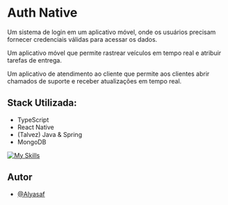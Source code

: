
# Auth Native

Um sistema de login em um aplicativo móvel, onde os usuários precisam fornecer
credenciais válidas para acessar os dados.

Um aplicativo móvel que permite rastrear veículos em tempo real e atribuir tarefas
de entrega.

Um aplicativo de atendimento ao cliente que permite aos clientes abrir chamados de
suporte e receber atualizações em tempo real.


## Stack Utilizada:

- TypeScript
- React Native
- (Talvez) Java & Spring
- MongoDB

[![My Skills](https://skillicons.dev/icons?i=ts,react,java,spring,mongodb&theme=light)](https://skillicons.dev)
## Autor

- [@Alyasaf](https://www.github.com/Alym62)

